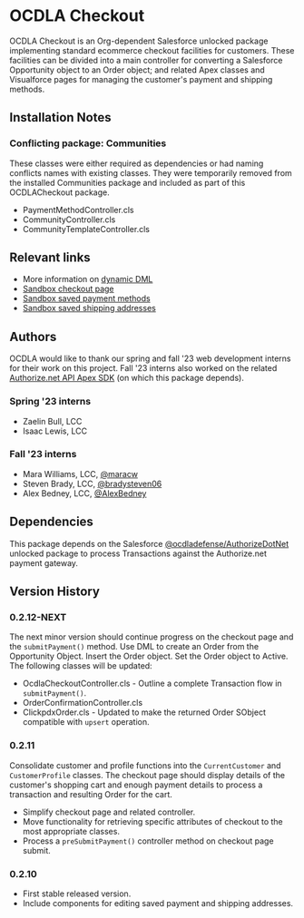 # OCDLA Checkout
OCDLA Checkout is an Org-dependent Salesforce unlocked package implementing standard ecommerce checkout facilities for customers.   These facilities can be divided into a main controller for converting a Salesforce Opportunity object to an Order object; and related Apex classes and Visualforce pages for managing the customer's payment and shipping methods.

## Installation Notes

### Conflicting package: Communities
These classes were either required as dependencies or had naming conflicts names with existing classes.  They were temporarily removed from the installed Communities package and included as part of this OCDLACheckout package.
* PaymentMethodController.cls
* CommunityController.cls
* CommunityTemplateController.cls


## Relevant links
* More information on [dynamic DML](https://developer.salesforce.com/docs/atlas.en-us.apexcode.meta/apexcode/apex_dynamic_dml.htm)
* [Sandbox checkout page](https://ocdla--ocdpartial.sandbox.my.site.com/OcdlaCheckoutPayment?id=006VC000003TnBhYAK)
* [Sandbox saved payment methods](https://ocdla--ocdpartial.sandbox.my.site.com/SavedPaymentMethods)
* [Sandbox saved shipping addresses](https://ocdla--ocdpartial.sandbox.my.site.com/SavedShippingAddresses)



## Authors
OCDLA would like to thank our spring and fall '23 web development interns for their work on this project.  Fall '23 interns also worked on the related [Authorize.net API Apex SDK](https://github.com/ocdladefense/sfdx-ecommerce/tree/development) (on which this package depends).

### Spring '23 interns
* Zaelin Bull, LCC
* Isaac Lewis, LCC

### Fall '23 interns
* Mara Williams, LCC, [@maracw](https://github.com/maracw)
* Steven Brady, LCC, [@bradysteven06](https://github.com/bradysteven06)
* Alex Bedney, LCC, [@AlexBedney](https://github.com/AlexBedney)


## Dependencies
This package depends on the Salesforce [@ocdladefense/AuthorizeDotNet](https://github.com/ocdladefense/sfdx-ecommerce/tree/development) unlocked package to process Transactions against the Authorize.net payment gateway.

## Version History
### 0.2.12-NEXT
The next minor version should continue progress on the checkout page and the <code>submitPayment()</code> method.  Use DML to create an Order from the Opportunity Object.  Insert the Order object.  Set the Order object to Active. The following classes will be updated:
* OcdlaCheckoutController.cls - Outline a complete Transaction flow in <code>submitPayment()</code>.
* OrderConfirmationController.cls
* ClickpdxOrder.cls - Updated to make the returned Order SObject compatible with <code>upsert</code> operation.
### 0.2.11
Consolidate customer and profile functions into the <code>CurrentCustomer</code> and <code>CustomerProfile</code> classes.  The checkout page should display details of the customer's shopping cart and enough payment details to process a transaction and resulting Order for the cart.
* Simplify checkout page and related controller.
* Move functionality for retrieving specific attributes of checkout to the most appropriate classes.
* Process a <code>preSubmitPayment()</code> controller method on checkout page submit.
### 0.2.10
* First stable released version.
* Include components for editing saved payment and shipping addresses.

